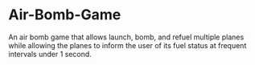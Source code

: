 # Air-Bomb-Game
An air bomb game that allows launch, bomb, and refuel multiple planes while allowing the planes to inform the user of its fuel status at frequent intervals under 1 second.
